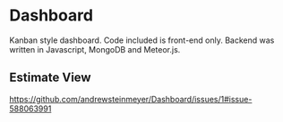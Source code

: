 # Dashboard

Kanban style dashboard.  Code included is front-end only.  Backend was written in Javascript, MongoDB and Meteor.js.

## Estimate View

https://github.com/andrewsteinmeyer/Dashboard/issues/1#issue-588063991

